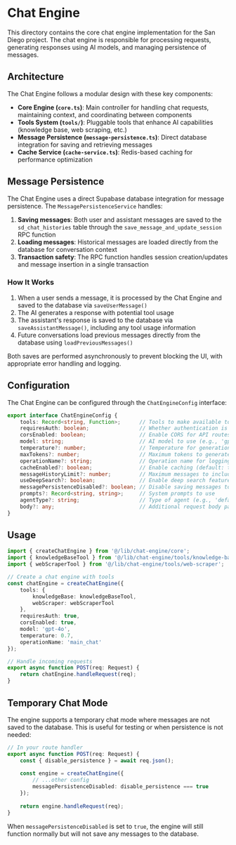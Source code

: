 # Chat Engine

This directory contains the core chat engine implementation for the San Diego project. The chat engine is responsible for processing requests, generating responses using AI models, and managing persistence of messages.

## Architecture

The Chat Engine follows a modular design with these key components:

- **Core Engine (`core.ts`)**: Main controller for handling chat requests, maintaining context, and coordinating between components
- **Tools System (`tools/`)**: Pluggable tools that enhance AI capabilities (knowledge base, web scraping, etc.)
- **Message Persistence (`message-persistence.ts`)**: Direct database integration for saving and retrieving messages
- **Cache Service (`cache-service.ts`)**: Redis-based caching for performance optimization

## Message Persistence

The Chat Engine uses a direct Supabase database integration for message persistence. The `MessagePersistenceService` handles:

1. **Saving messages**: Both user and assistant messages are saved to the `sd_chat_histories` table through the `save_message_and_update_session` RPC function
2. **Loading messages**: Historical messages are loaded directly from the database for conversation context
3. **Transaction safety**: The RPC function handles session creation/updates and message insertion in a single transaction

### How It Works

1. When a user sends a message, it is processed by the Chat Engine and saved to the database via `saveUserMessage()`
2. The AI generates a response with potential tool usage
3. The assistant's response is saved to the database via `saveAssistantMessage()`, including any tool usage information
4. Future conversations load previous messages directly from the database using `loadPreviousMessages()`

Both saves are performed asynchronously to prevent blocking the UI, with appropriate error handling and logging.

## Configuration

The Chat Engine can be configured through the `ChatEngineConfig` interface:

```typescript
export interface ChatEngineConfig {
    tools: Record<string, Function>;      // Tools to make available to the AI
    requiresAuth: boolean;                // Whether authentication is required
    corsEnabled: boolean;                 // Enable CORS for API routes
    model: string;                        // AI model to use (e.g., 'gpt-4o')
    temperature?: number;                 // Temperature for generation (default: 0.7)
    maxTokens?: number;                   // Maximum tokens to generate (default: 1500)
    operationName?: string;               // Operation name for logging
    cacheEnabled?: boolean;               // Enable caching (default: true)
    messageHistoryLimit?: number;         // Maximum messages to include in history (default: 50)
    useDeepSearch?: boolean;              // Enable deep search feature
    messagePersistenceDisabled?: boolean; // Disable saving messages to database
    prompts?: Record<string, string>;     // System prompts to use
    agentType?: string;                   // Type of agent (e.g., 'default', 'copywriting')
    body?: any;                           // Additional request body parameters
}
```

## Usage

```typescript
import { createChatEngine } from '@/lib/chat-engine/core';
import { knowledgeBaseTool } from '@/lib/chat-engine/tools/knowledge-base';
import { webScraperTool } from '@/lib/chat-engine/tools/web-scraper';

// Create a chat engine with tools
const chatEngine = createChatEngine({
    tools: {
        knowledgeBase: knowledgeBaseTool,
        webScraper: webScraperTool
    },
    requiresAuth: true,
    corsEnabled: true,
    model: 'gpt-4o',
    temperature: 0.7,
    operationName: 'main_chat'
});

// Handle incoming requests
export async function POST(req: Request) {
    return chatEngine.handleRequest(req);
}
```

## Temporary Chat Mode

The engine supports a temporary chat mode where messages are not saved to the database. This is useful for testing or when persistence is not needed:

```typescript
// In your route handler
export async function POST(req: Request) {
    const { disable_persistence } = await req.json();
    
    const engine = createChatEngine({
        // ...other config
        messagePersistenceDisabled: disable_persistence === true
    });
    
    return engine.handleRequest(req);
}
```

When `messagePersistenceDisabled` is set to `true`, the engine will still function normally but will not save any messages to the database. 